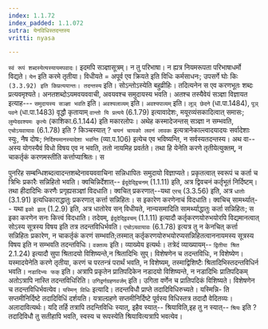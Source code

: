 ```yaml
---
index: 1.1.72
index_padded: 1.1.072
sutra: येनविधिस्तदन्तस्य
vritti: nyasa

---
```

`स्वं रूपं शब्दस्येत्यस्यायमपवादः`। इदमपि सञ्ज्ञासूत्रम्। न तु परिभाषा। न ह्यत्र नियमरूपता परिभाषाधर्मो विद्यते। `येन` इति करमे तृतीया। विधीयते = अपूर्व
एव क्रियते इति विधिः कर्मसाधनः; उपसर्गे घोः किः` (3.3.92) इति किप्रत्ययान्तः।
तदन्तस्य` इति। सोऽन्तोऽस्येति बहुव्रीहिः। तदित्यनेन स एव करणभूतः शब्दः प्रत्यवमृश्यते। अनतशब्दोऽयमवयववाची, अवयवश्च समुदायस्य भवति। अतश्च तस्यैवेयं
सञ्ज्ञा विज्ञायत इत्याह--- `समुदायस्य सञ्ज्ञा भवति` इति।
`अवश्यलाव्यम्` इति। `अवश्यपाव्यम्` इति। `लूञ् छेदने` (धा.पा.1484),
`पूञ् पवने` (धा.पा.1483) वृद्धौ कृतायाम् `वान्तो यि प्रत्यये` (6.1.79) इत्यावादेशः, मयूरव्यंसकादित्वात् समासः; `लुम्पेदवश्यमः कृत्येः` (काशिका.6.1.144) इति मकारलोपः।
अथेह कस्मादेजन्तस् सञ्ज्ञा न सम्भवति, `एचोऽयवायावः` (6.1.78) इति ? किञ्चस्यात् ? `चयनं चायको लवनं लावकः` इत्यत्रानेकाल्त्वादयादयः सर्वादेशाः स्युः, नैष दोषः; `निर्दिश्यमानस्यादेशा भवन्ति` (व्या.प.106) इत्येच एव भविष्यन्ति, न सर्वस्यतदन्तस्य। अथ वा-- अस्य योगस्यैवं विधो विषय एव न भवति, ततो नायमिह प्रवर्तते। तथा हि येनेति करणे तृतीयेत्युक्तम्, न चाकर्तृकं करणमस्तीति कर्त्ताप्याश्रितः। स

पुनरिह सम्बन्धिशब्दत्वादन्तशब्देनावयववाचिना सन्निधापितः समुदायो विज्ञाप्यते। प्रकृतत्वात् स्वरूपं च कर्ता च त्रिभिः प्रकारैः सन्निहितो भवति। क्वचिन्निर्देशात्-- `ईदूदेद्द्विचनम्` (1.1.11) इति, अत्र द्विवचनं कर्तृभूतं निर्दिष्टम्। तथा
हीदादिभिः करणैः प्रगृह्यसञ्ज्ञां विदधाति। क्वचित् प्रकरणात्--यथा `एरच्` (3.3.56) इति, अत्र `धातोः` (3.1.91) इत्यधिकाराद्धातुः प्रकरणात् कर्त्ता सन्निहितः। स इकारेण करणेनाचं विदधाति। क्वचिच् सामर्थ्यात्-- यथा `इको झल्` (1.2.9)
इति, अत्र धातोरेव सन् विधीयते, नान्यसमादिति सामर्थ्याद्धातुः कर्ता सन्निहितः; स
इका करणेन सनः कित्त्वं विदधाति। तदेवम्, `ईदूदेद्द्विवचम्` (1.1.11) इत्यादौ
कर्तृकरणयोरुभयोरपि विद्यमानत्वात् सोऽस्य सूत्रस्य विषय इति तत्र तदन्तविधिर्भवति। `एचोऽयवायावः` (6.1.78) इत्यत्र तु न केनचित् कर्त्ता सन्निहितः प्रकारेण, न
चाकर्तृकं करणं सम्भवति;तस्मात् कर्तृकरणयोरुभयोरप्यसन्निहितत्वाननायमस्य सूत्रस्य विषय इति न सम्भवति तदन्तविधिः।
`वक्तव्यः` इति। व्याख्येय इत्यर्थः। तत्रेदं व्याख्यायम्-- `द्वितीया श्रित` 2.1.24) इत्यादौ सुपा श्रितादयो विशिष्यन्ते,न श्रितादिभिः सुप्। विशेषणेन च
तदन्तविधिः, न विशेष्येण। यस्मादयेनेति करणे तृतीया, करणं च परतन्त्रं परार्थं भवति, न विशेष्यम्, तस्माद्विशिष्टैः श्रितादिभिस्तदन्तविधिर्न भवति। `नडादिभ्यः फक्`
इति। अत्रापि प्रकृतेन प्रातिपदिकेन नडादयो विशिष्यन्ते, न नडादिभिः प्रातिपदिकम्
अतोऽत्रापि नास्ति तदन्तविधिरिति।
`उगिद्वर्णग्रहणवर्जम्` इति। उगिता वर्णेन च प्रातिपदिकं विशिष्यते।
विशेषणेन च तदन्तविधिर्भवत्येव।
`यस्मिन् विधिः` इत्यादि। तदन्तविधौ प्राप्ते तदादिविधिरुच्यते। यस्मिन्नि-
ति सप्तमीनिर्दिष्टे तदादिविधिं दर्शयति। यत्राल्ग्रहणे सप्तमीनिर्दिष्टे पूर्वस्य विधिस्तत्र तदादौ वेदितव्यः। अलादावित्यर्थः। यदि तर्हि तत्रापि तदन्तिविधिः स्यात्, इहैव स्यात्-- श्रियाविति,इह तु न स्यात्-- `श्रियः` इति ? तदादिविधौ तु
सतीहापि भवति, स्वस्य च रूपस्येति श्रियावित्यत्रापि भवत्येव।